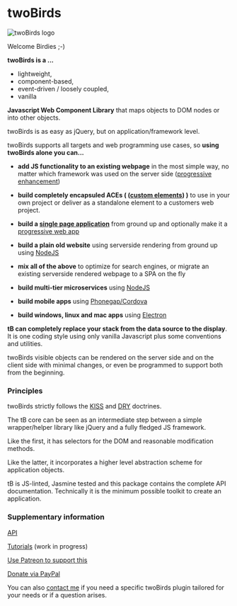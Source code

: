 # twoBirds

![twoBirds logo](http://twobirds.gitlab.io/twobirds-core/twoBirds.svg)

Welcome Birdies ;-)

**twoBirds is a ...**
- lightweight, 
- component-based, 
- event-driven / loosely coupled, 
- vanilla

**Javascript Web Component Library** that maps objects to DOM nodes or into other objects.

twoBirds is as easy as jQuery, but on application/framework level.

twoBirds supports all targets and web programming use cases, so **using twoBirds alone you can...**

- **add JS functionality to an existing webpage** in the most simple way, no matter which framework was used on the server side ([progressive enhancement](https://en.wikipedia.org/wiki/Progressive_enhancement))

- **build completely encapsuled ACEs ( ([custom elements](https://developer.mozilla.org/en-US/docs/Web/Web_Components/Using_custom_elements)) )** to use in your own project or deliver as a standalone element to a customers web project.

- **build a [single page application](https://en.wikipedia.org/wiki/Single-page_application)** from ground up and optionally make it a [progressive web app](https://en.wikipedia.org/wiki/Progressive_Web_Apps)

- **build a plain old website** using serverside rendering from ground up using [NodeJS](https://en.wikipedia.org/wiki/Node.js)

- **mix all of the above** to optimize for search engines, or migrate an existing serverside rendered webpage to a SPA on the fly

- **build multi-tier microservices** using [NodeJS](https://en.wikipedia.org/wiki/Node.js)

- **build mobile apps** using [Phonegap/Cordova](https://en.wikipedia.org/wiki/Apache_Cordova)

- **build windows, linux and mac apps** using [Electron](https://en.wikipedia.org/wiki/Electron_(software_framework))

**tB can completely replace your stack from the data source to the display**. It is one coding style using only vanilla Javascript plus some conventions and utilities.

twoBirds visible objects can be rendered on the server side and on the client side with minimal changes, or even be programmed to support both from the beginning.

### Principles

twoBirds strictly follows the [KISS](http://principles-wiki.net/principles:keep_it_simple_stupid) and [DRY](http://principles-wiki.net/principles:don_t_repeat_yourself) doctrines.

The tB core can be seen as an intermediate step between a simple wrapper/helper library like jQuery and a fully fledged JS framework. 

Like the first, it has selectors for the DOM and reasonable modification methods. 

Like the latter, it incorporates a higher level abstraction scheme for application objects.

tB is JS-linted, Jasmine tested and this package contains the complete API documentation. Technically it is the minimum possible toolkit to create an application.

### Supplementary information

[API](http://twobirds.gitlab.io/twobirds-core/)

[Tutorials](https://gitlab.com/twoBirds/twobirds-core/wikis/twoBirds-Tutorials) (work in progress)

[Use Patreon to support this](https://www.patreon.com/twoBirds) 

[Donate via PayPal](https://paypal.me/FThuerigen)

You can also [contact me](mailTo:fthuerigen@googlemail.com?subject=regarding%20twoBirds%20...") if you need a specific twoBirds plugin tailored for your needs or if a question arises.

